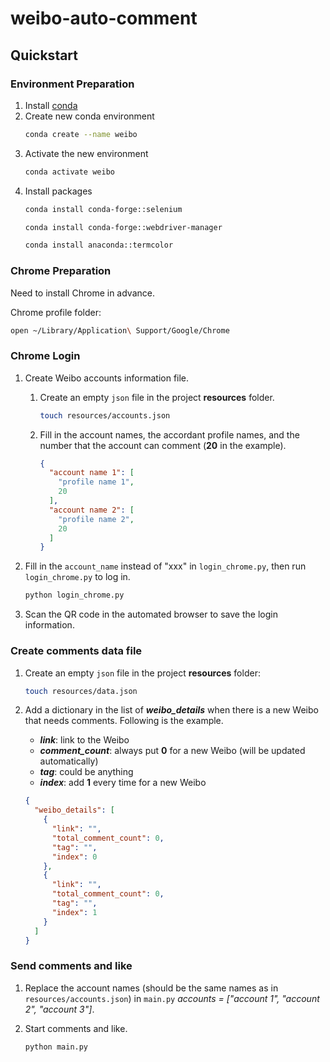 # weibo-auto-comment

## Quickstart

### Environment Preparation

1. Install [conda](https://docs.conda.io/projects/conda/en/latest/user-guide/install/index.html)
2. Create new conda environment
   ```zsh
   conda create --name weibo
   ```
3. Activate the new environment
   ```zsh
   conda activate weibo
   ```
4. Install packages
   ```zsh
   conda install conda-forge::selenium
   ```
   ```zsh
   conda install conda-forge::webdriver-manager
   ```
   ```zsh
   conda install anaconda::termcolor
   ```

### Chrome Preparation

Need to install Chrome in advance.

Chrome profile folder:

```zsh
open ~/Library/Application\ Support/Google/Chrome
```

### Chrome Login

1. Create Weibo accounts information file.
    1. Create an empty `json` file in the project **resources** folder.
       ```zsh
       touch resources/accounts.json
       ```
    2. Fill in the account names, the accordant profile names,
       and the number that the account can comment (**20** in the example).
       ```json
       {
         "account name 1": [
           "profile name 1",
           20
         ],
         "account name 2": [
           "profile name 2",
           20
         ]
       }
       ```

2. Fill in the `account_name` instead of "xxx" in `login_chrome.py`, then run `login_chrome.py` to log in.
   ```zsh
   python login_chrome.py
   ```

3. Scan the QR code in the automated browser to save the login information.

### Create comments data file

1. Create an empty `json` file in the project **resources** folder:
   ```zsh
   touch resources/data.json
   ```

2. Add a dictionary in the list of ***weibo_details*** when there is a new Weibo that needs comments.
   Following is the example.
    - ***link***: link to the Weibo
    - ***comment_count***: always put **0** for a new Weibo (will be updated automatically)
    - ***tag***: could be anything
    - ***index***: add **1** every time for a new Weibo

   ```json
   {
     "weibo_details": [
       {
         "link": "",
         "total_comment_count": 0,
         "tag": "",
         "index": 0
       },
       {
         "link": "",
         "total_comment_count": 0,
         "tag": "",
         "index": 1
       }
     ]
   }
   ```

### Send comments and like

1. Replace the account names (should be the same names as in `resources/accounts.json`)
   in `main.py` *accounts = ["account 1", "account 2", "account 3"]*.

2. Start comments and like.
   ```zsh
   python main.py
   ```